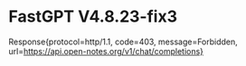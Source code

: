 # FastGPT V4.8.23-fix3
Response{protocol=http/1.1, code=403, message=Forbidden, url=https://api.open-notes.org/v1/chat/completions}